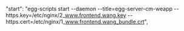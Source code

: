 "start": "egg-scripts start --daemon --title=egg-server-cm-weapp --https.key=/etc/nginx/2_www.frontend.wang.key --https.cert=/etc/nginx/1_www.frontend.wang_bundle.crt",